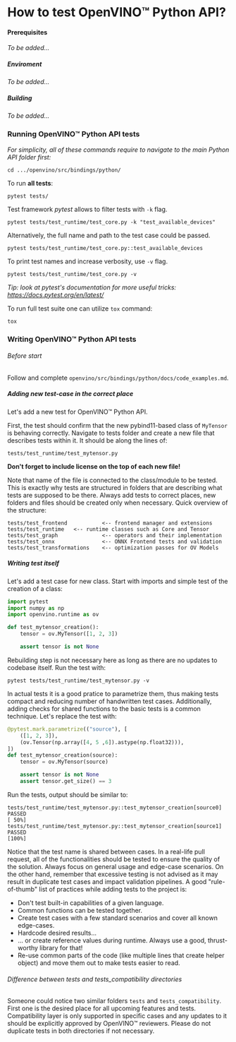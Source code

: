 # How to test OpenVINO:tm: Python API?

#### Prerequisites
*To be added...*

##### Enviroment
<!-- TODO: Link to enviroment setup -->
*To be added...*

##### Building
<!-- TODO: Link to building instructions -->
*To be added...*

### Running OpenVINO:tm: Python API tests
*For simplicity, all of these commands require to navigate to the main Python API folder first:*
```shell
cd .../openvino/src/bindings/python/
```

To run **all tests**:
```shell
pytest tests/
```

Test framework *pytest* allows to filter tests with `-k` flag.
```shell
pytest tests/test_runtime/test_core.py -k "test_available_devices"
```

Alternatively, the full name and path to the test case could be passed.
```shell
pytest tests/test_runtime/test_core.py::test_available_devices
```

To print test names and increase verbosity, use `-v` flag.
```shell
pytest tests/test_runtime/test_core.py -v
```
*Tip: look at pytest's documentation for more useful tricks: https://docs.pytest.org/en/latest/*

To run full test suite one can utilize `tox` command:
```shell
tox
```

### Writing OpenVINO:tm: Python API tests
###### Before start
Follow and complete `openvino/src/bindings/python/docs/code_examples.md`.

##### Adding new test-case in the correct place
Let's add a new test for OpenVINO:tm: Python API.

First, the test should confirm that the new pybind11-based class of `MyTensor` is behaving correctly. Navigate to tests folder and create a new file that describes tests within it. It should be along the lines of:

    tests/test_runtime/test_mytensor.py


**Don't forget to include license on the top of each new file!**

Note that name of the file is connected to the class/module to be tested. This is exactly why tests are structured in folders that are describing what tests are supposed to be there. Always add tests to correct places, new folders and files should be created only when necessary. Quick overview of the structure:

    tests/test_frontend           <-- frontend manager and extensions
    tests/test_runtime   <-- runtime classes such as Core and Tensor
    tests/test_graph              <-- operators and their implementation
    tests/test_onnx               <-- ONNX Frontend tests and validation
    tests/test_transformations    <-- optimization passes for OV Models 

##### Writing test itself
Let's add a test case for new class. Start with imports and simple test of the creation of a class:
```python
import pytest
import numpy as np 
import openvino.runtime as ov

def test_mytensor_creation():
    tensor = ov.MyTensor([1, 2, 3])

    assert tensor is not None
```

Rebuilding step is not necessary here as long as there are no updates to codebase itself. Run the test with:
```shell
pytest tests/test_runtime/test_mytensor.py -v
```

In actual tests it is a good pratice to parametrize them, thus making tests compact and reducing number of handwritten test cases. Additionally, adding checks for shared functions to the basic tests is a common technique. Let's replace the test with:
```python
@pytest.mark.parametrize(("source"), [
    ([1, 2, 3]),
    (ov.Tensor(np.array([4, 5 ,6]).astype(np.float32))),
])
def test_mytensor_creation(source):
    tensor = ov.MyTensor(source)

    assert tensor is not None
    assert tensor.get_size() == 3
```

Run the tests, output should be similar to:
```shell
tests/test_runtime/test_mytensor.py::test_mytensor_creation[source0] PASSED                                                                                                                                    [ 50%]
tests/test_runtime/test_mytensor.py::test_mytensor_creation[source1] PASSED                                                                                                                                    [100%]
```

Notice that the test name is shared between cases. In a real-life pull request, all of the functionalities should be tested to ensure the quality of the solution. Always focus on general usage and edge-case scenarios. On the other hand, remember that excessive testing is not advised as it may result in duplicate test cases and impact validation pipelines. A good "rule-of-thumb" list of practices while adding tests to the project is:
* Don't test built-in capabilities of a given language.
* Common functions can be tested together.
* Create test cases with a few standard scenarios and cover all known edge-cases.  
* Hardcode desired results...
* ... or create reference values during runtime. Always use a good, thrust-worthy library for that!
* Re-use common parts of the code (like multiple lines that create helper object) and move them out to make tests easier to read.

###### Difference between *tests* and *tests_compatibility* directories
<!-- TO-DELETE when compatibility layer is no longer supported in the project -->
Someone could notice two similar folders `tests` and `tests_compatibility`. First one is the desired place for all upcoming features and tests. Compatibility layer is only supported in specific cases and any updates to it should be explicitly approved by OpenVINO:tm: reviewers. Please do not duplicate tests in both directories if not necessary.

